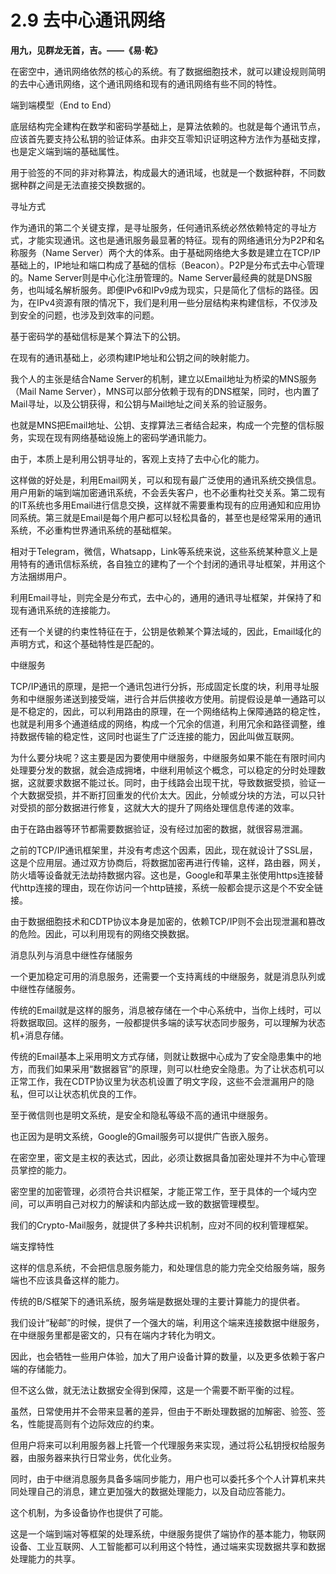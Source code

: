 # 2.9 去中心通讯网络

**用九，见群龙无首，吉。——《易·乾》**

在密空中，通讯网络依然的核心的系统。有了数据细胞技术，就可以建设规则简明的去中心通讯网络，这个通讯网络和现有的通讯网络有些不同的特性。

端到端模型（End to End）

底层结构完全建构在数学和密码学基础上，是算法依赖的。也就是每个通讯节点，应该首先要支持公私钥的验证体系。由非交互零知识证明这种方法作为基础支撑，也是定义端到端的基础属性。

用于验签的不同的非对称算法，构成最大的通讯域，也就是一个数据种群，不同数据种群之间是无法直接交换数据的。

寻址方式

作为通讯的第二个关键支撑，是寻址服务，任何通讯系统必然依赖特定的寻址方式，才能实现通讯。这也是通讯服务最显著的特征。现有的网络通讯分为P2P和名称服务（Name Server）两个大的体系。由于基础网络绝大多数是建立在TCP/IP基础上的，IP地址和端口构成了基础的信标（Beacon）。P2P是分布式去中心管理的。Name Server则是中心化注册管理的。Name Server最经典的就是DNS服务，也叫域名解析服务。即便IPv6和IPv9成为现实，只是简化了信标的路径。因为，在IPv4资源有限的情况下，我们是利用一些分层结构来构建信标，不仅涉及到安全的问题，也涉及到效率的问题。

基于密码学的基础信标是某个算法下的公钥。

在现有的通讯基础上，必须构建IP地址和公钥之间的映射能力。

我个人的主张是结合Name Server的机制，建立以Email地址为桥梁的MNS服务（Mail Name Server），MNS可以部分依赖于现有的DNS框架，同时，也内置了Mail寻址，以及公钥获得，和公钥与Mail地址之间关系的验证服务。

也就是MNS把Email地址、公钥、支撑算法三者结合起来，构成一个完整的信标服务，实现在现有网络基础设施上的密码学通讯能力。

由于，本质上是利用公钥寻址的，客观上支持了去中心化的能力。

这样做的好处是，利用Email网关，可以和现有最广泛使用的通讯系统交换信息。用户用新的端到端加密通讯系统，不会丢失客户，也不必重构社交关系。第二现有的IT系统也多用Email进行信息交换，这样就不需要重构现有的应用通知和应用协同系统。第三就是Email是每个用户都可以轻松具备的，甚至也是经常采用的通讯系统，不必重构世界通讯系统的基础框架。

相对于Telegram，微信，Whatsapp，Link等系统来说，这些系统某种意义上是用特有的通讯信标系统，各自独立的建构了一个个封闭的通讯寻址框架，并用这个方法捆绑用户。

利用Email寻址，则完全是分布式，去中心的，通用的通讯寻址框架，并保持了和现有通讯系统的连接能力。

还有一个关键的约束性特征在于，公钥是依赖某个算法域的，因此，Email域化的声明方式，和这个基础特性是匹配的。

中继服务

TCP/IP通讯的原理，是把一个通讯包进行分拆，形成固定长度的块，利用寻址服务和中继服务递送到接受端，进行合并后供接收方使用。前提假设是单一通路可以是不稳定的，因此，可以利用路由的原理，在一个网络结构上保障通路的稳定性，也就是利用多个通道结成的网络，构成一个冗余的信道，利用冗余和路径调整，维持数据传输的稳定性，这同时也诞生了广泛连接的能力，因此叫做互联网。

为什么要分块呢？这主要是因为要使用中继服务，中继服务如果不能在有限时间内处理要分发的数据，就会造成拥堵，中继利用帧这个概念，可以稳定的分时处理数据，这就要求数据不能过长。同时，由于线路会出现干扰，导致数据受损，验证一个大数据受损，并不断打回重发的代价太大。因此，分帧或分块的方法，可以只针对受损的部分数据进行修复，这就大大的提升了网络处理信息传递的效率。

由于在路由器等环节都需要数据验证，没有经过加密的数据，就很容易泄漏。

之前的TCP/IP通讯框架里，并没有考虑这个因素，因此，现在就设计了SSL层，这是个应用层。通过双方协商后，将数据加密再进行传输，这样，路由器，网关，防火墙等设备就无法劫持数据内容。这也是，Google和苹果主张使用https连接替代http连接的理由，现在你访问一个http链接，系统一般都会提示这是个不安全链接。

由于数据细胞技术和CDTP协议本身是加密的，依赖TCP/IP则不会出现泄漏和篡改的危险。因此，可以利用现有的网络交换数据。

消息队列与消息中继性存储服务

一个更加稳定可用的消息服务，还需要一个支持离线的中继服务，就是消息队列或中继性存储服务。

传统的Email就是这样的服务，消息被存储在一个中心系统中，当你上线时，可以将数据取回。这样的服务，一般都提供多端的读写状态同步服务，可以理解为状态机+消息存储。

传统的Email基本上采用明文方式存储，则就让数据中心成为了安全隐患集中的地方，而我们如果采用“数据器官”的原理，则可以杜绝安全隐患。为了让状态机可以正常工作，我在CDTP协议里为状态机设置了明文字段，这些不会泄漏用户的隐私，但可以让状态机优良的工作。

至于微信则也是明文系统，是安全和隐私等级不高的通讯中继服务。

也正因为是明文系统，Google的Gmail服务可以提供广告嵌入服务。

在密空里，密文是主权的表达式，因此，必须让数据具备加密处理并不为中心管理员掌控的能力。

密空里的加密管理，必须符合共识框架，才能正常工作，至于具体的一个域内空间，可以声明自己对权力的解读和内部达成一致的数据管理模型。

我们的Crypto-Mail服务，就提供了多种共识机制，应对不同的权利管理框架。

端支撑特性

这样的信息系统，不会把信息服务能力，和处理信息的能力完全交给服务端，服务端也不应该具备这样的能力。

传统的B/S框架下的通讯系统，服务端是数据处理的主要计算能力的提供者。

我们设计“秘邮”的时候，提供了一个强大的端，利用这个端来连接数据中继服务，在中继服务里都是密文的，只有在端内才转化为明文。

因此，也会牺牲一些用户体验，加大了用户设备计算的数量，以及更多依赖于客户端的存储能力。

但不这么做，就无法让数据安全得到保障，这是一个需要不断平衡的过程。

虽然，日常使用并不会带来显著的差异，但由于不断处理数据的加解密、验签、签名，性能提高则有个边际效应的约束。

但用户将来可以利用服务器上托管一个代理服务来实现，通过将公私钥授权给服务器，由服务器来执行日常业务，优化业务。

同时，由于中继消息服务具备多端同步能力，用户也可以委托多个个人计算机来共同处理自己的消息，建立更加强大的数据处理能力，以及自动应答能力。

这个机制，为多设备协作也提供了可能。

这是一个端到端对等框架的处理系统，中继服务提供了端协作的基本能力，物联网设备、工业互联网、人工智能都可以利用这个特性，通过端来实现数据共享和数据处理能力的共享。
